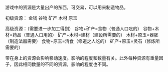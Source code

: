 游戏中的资源是大量出产的东西，可交易，可以用来制造物品。

初级资源：
金钱
谷物
矿产
木材
原玉

高级资源：（需要进一步加工得到）
谷物+矿产=食物（普通人口吃的）
谷物+木材=药品（普通人口用的）
矿产+木材=建材（建设所需要的）
木材+原玉=器胚（制造法器需要）
食物+原玉=清食（修道之人吃的）
矿产+原玉=灵石（修炼所需要的）

带在身上的资源会影响移动速度。影响的程度和数量有关。此外每种资源有重量因子，因此相同数量的不同的资源，影响的程度也不同。
